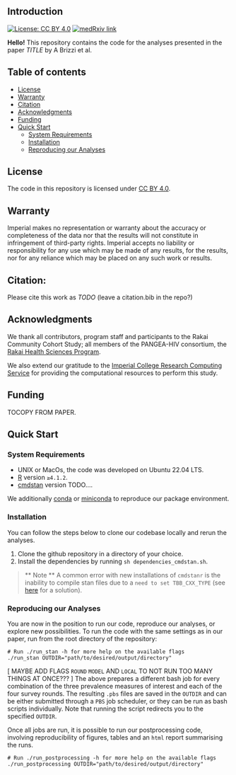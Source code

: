 ## Introduction
[![License: CC BY 4.0](https://img.shields.io/badge/License-CC_BY_4.0-lightgrey.svg)](https://creativecommons.org/licenses/by/4.0/)
[![medRxiv link](https://img.shields.io/badge/medRxiv-link%20to%20paper-blue)](TODO)


**Hello!** This repository contains the code for the analyses presented in the paper *TITLE* by A Brizzi et al.

## Table of contents
 
- [License](#license)
- [Warranty](#warranty)
- [Citation](#citation)
- [Acknowledgments](#acknowledgments)
- [Funding](#funding)
- [Quick Start](#quick-start)
    - [System Requirements](system-requirements)
    - [Installation](installation)
    - [Reproducing our Analyses](reproducing-our-analyses)


## License 

The code in this repository is licensed under [CC BY 4.0](https://img.shields.io/badge/License-CC_BY_4.0-lightgrey.svg).

## Warranty 

Imperial makes no representation or warranty about the accuracy or completeness of the data nor that the results will not constitute in infringement of third-party rights. Imperial accepts no liability or responsibility for any use which may be made of any results, for the results, nor for any reliance which may be placed on any such work or results.

## Citation:

Please cite this work as *TODO* (leave a citation.bib in the repo?)

## Acknowledgments

We thank all contributors, program staff and participants to the Rakai Community Cohort Study; all members of the PANGEA-HIV consortium, the [Rakai Health Sciences Program](https://www.rhsp.org/index.php).

We also extend our gratitude to the [Imperial College Research Computing Service](https://doi.org/10.14469/hpc/2232) for providing the computational resources to perform this study. 

## Funding

TOCOPY FROM PAPER.


## Quick Start

### System Requirements

- UNIX or MacOs, the code was developed on Ubuntu 22.04 LTS.
- [R](https://www.r-project.org/) version `≥4.1.2`.
- [cmdstan](https://mc-stan.org/users/interfaces/cmdstan) version TODO....

We additionally [conda]() or [miniconda]() to reproduce our package environment.

### Installation

You can follow the steps below to clone our codebase locally and rerun the analyses. 

1. Clone the github repository in a directory of your choice.
2. Install the dependencies by running `sh dependencies_cmdstan.sh`.
 
> ** Note ** A common error with new installations of `cmdstanr` is the inability to compile stan files due to a `need to set TBB_CXX_TYPE` (see [here](https://bytemeta.vip/repo/stan-dev/cmdstanpy/issues/374?page=1) for a solution).

### Reproducing our Analyses

You are now in the position to run our code, reproduce our analyses, or explore new possibilities.
To run the code with the same settings as in our paper, run from the root directory of the repository:

```{sh}
# Run ./run_stan -h for more help on the available flags
./run_stan OUTDIR="path/to/desired/output/directory"
```

[ MAYBE ADD FLAGS `ROUND` `MODEL` AND `LOCAL` TO NOT RUN TOO MANY THINGS AT ONCE??? ]
The above prepares a different bash job for every combination of the three prevalence measures of interest and each of the four survey rounds. The resulting `.pbs` files are saved in the `OUTDIR` and can be either submitted through a `PBS` job scheduler, or they can be run as bash scripts individually.
Note that running the script redirects you to the specified `OUTDIR`.

Once all jobs are run, it is possible to run our postprocessing code, involving reproducibility of figures, tables and an `html` report summarising the runs.

```{sh}
# Run ./run_postprocessing -h for more help on the available flags
./run_postprocessing OUTDIR="path/to/desired/output/directory"
```

